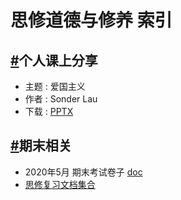 # 思修道德与修养 索引

## [#](https://hziee.site/pages/Y1S2/Ideology/main.html#个人课上分享)个人课上分享

- 主题 : 爱国主义
- 作者 : Sonder Lau
- 下载 : [PPTX](@cos/Y1S2/Ideology/爱国主义.pptx)

## [#](https://hziee.site/pages/Y1S2/Ideology/main.html#期末相关)期末相关

- 2020年5月 期末考试卷子 [doc](@cos/Y1S2/Ideology/20200524思修期末考试卷.doc)
- [思修复习文档集合](@cos/Y1S2/Ideology/Ideology.zip)